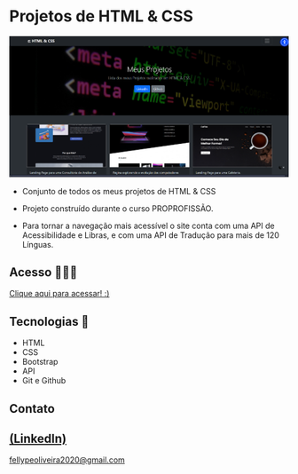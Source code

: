 # Projetos de HTML & CSS

 ![preview](./.github/preview.png)
 
 - Conjunto de todos os meus projetos de HTML & CSS

 - Projeto construído durante o curso PROPROFISSÃO.

 - Para tornar a navegação mais acessível o site conta com uma API de Acessibilidade e Libras, e com uma API de Tradução para mais de 120 Línguas.

## Acesso 👨🏻‍💻
 [Clique aqui para acessar! :)](https://projetoshtml-fellype.vercel.app)

## Tecnologias 👾
- HTML
- CSS
- Bootstrap
- API
- Git e Github

## Contato
[(LinkedIn)](https://www.linkedin.com/in/fellype-oliveira-920699230/)
-----
fellypeoliveira2020@gmail.com
